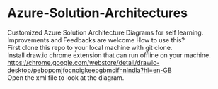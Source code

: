 # Azure-Solution-Architectures
Customized Azure Solution Architecture Diagrams for self learning. Improvements and Feedbacks are welcome
How to use this? <br>
First clone this repo to your local machine with git clone. <br>
Install draw.io chrome extension that can run offline on your machine. <br>
https://chrome.google.com/webstore/detail/drawio-desktop/pebppomjfocnoigkeepgbmcifnnlndla?hl=en-GB
<br>
Open the xml file to look at the diagram.
